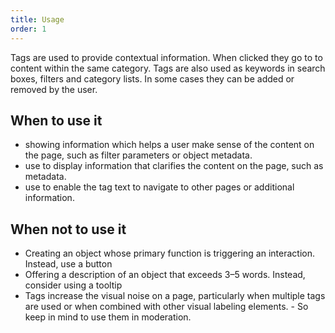 ```yaml
---
title: Usage
order: 1
---
```


Tags are used to provide contextual information. When clicked they go to to content within the same category. Tags are also used as keywords in search boxes, filters and category lists. In some cases they can be added or removed by the user.

## When to use it

- showing information which helps a user make sense of the content on the page, such as filter parameters or object metadata.
- use to display information that clarifies the content on the page, such as metadata.
- use to enable the tag text to navigate to other pages or additional information.

## When not to use it

- Creating an object whose primary function is triggering an interaction. Instead, use a button
- Offering a description of an object that exceeds 3–5 words. Instead, consider using a tooltip
- Tags increase the visual noise on a page, particularly when multiple tags are used or when combined with other visual labeling elements. - So keep in mind to use them in moderation.
